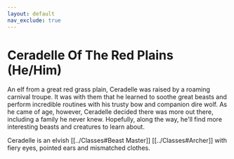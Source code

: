 ```yaml
---
layout: default
nav_exclude: true
---
```

# Ceradelle Of The Red Plains (He/Him)
An elf from a great red grass plain, Ceradelle was raised by a roaming carnival troupe. It was with them that he learned to soothe great beasts and perform incredible routines with his trusty bow and companion dire wolf. As he came of age, however, Ceradelle decided there was more out there, including a family he never knew. Hopefully, along the way, he'll find more interesting beasts and creatures to learn about. 

Ceradelle is an elvish [[../Classes#Beast Master]] [[../Classes#Archer]] with fiery eyes, pointed ears and mismatched clothes.
